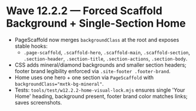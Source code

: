 # Wave 12.2.2 — Forced Scaffold Background + Single-Section Home

- PageScaffold now merges `backgroundClass` at the root and exposes stable hooks:
  - `.page-scaffold`, `.scaffold-hero`, `.scaffold-main`, `.scaffold-section`, `.section-header`, `.section-title`, `.section-actions`, `.section-body`.
- CSS adds mineral/diamond backgrounds and smaller section headers; footer brand legibility enforced via `.site-footer .footer-brand`.
- Home uses one hero + one section via `PageScaffold` with `backgroundClass="mxtk-bg-mineral"`.
- Tests: `tools/test/w12.2.2-home-visual-lock.mjs` ensures single 'Your Home' heading, background present, footer brand color matches links; saves screenshots.

